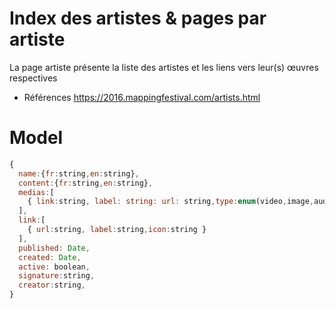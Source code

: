 # Index des artistes & pages par artiste
La page artiste présente la liste des artistes et les liens vers leur(s) œuvres respectives
- Références https://2016.mappingfestival.com/artists.html
# Model

``` js
{
  name:{fr:string,en:string},
  content:{fr:string,en:string},  
  medias:[
    { link:string, label: string: url: string,type:enum(video,image,audio,soundcloud,vimeo) }
  ],  
  link:[
    { url:string, label:string,icon:string }
  ],  
  published: Date,
  created: Date,
  active: boolean,
  signature:string,
  creator:string,
}
```
